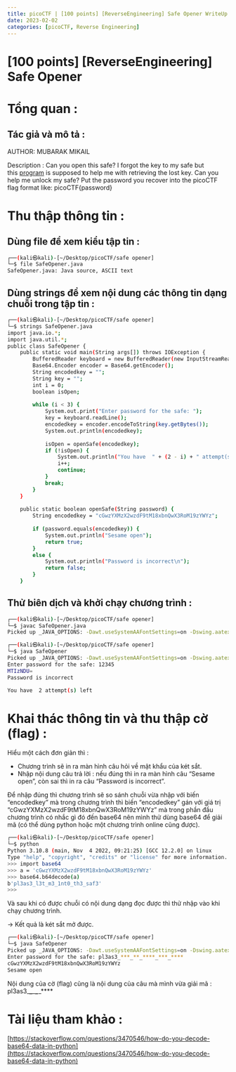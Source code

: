 ```yaml
---
title: picoCTF | [100 points] [ReverseEngineering] Safe Opener WriteUp
date: 2023-02-02
categories: [picoCTF, Reverse Engineering]
---
```




# [100 points] [ReverseEngineering] Safe Opener

# Tổng quan :

## Tác giả và mô tả :

AUTHOR: MUBARAK MIKAIL

Description : Can you open this safe? I forgot the key to my safe but this [program](https://artifacts.picoctf.net/c/463/SafeOpener.java) is supposed to help me with retrieving the lost key. Can you help me unlock my safe? Put the password you recover into the picoCTF flag format like: picoCTF{password}

# Thu thập thông tin :

## Dùng file để xem kiểu tập tin :

```bash
┌──(kali㉿kali)-[~/Desktop/picoCTF/safe opener]
└─$ file SafeOpener.java 
SafeOpener.java: Java source, ASCII text
```

## Dùng strings để xem nội dung các thông tin dạng chuỗi trong tập tin :

```bash
┌──(kali㉿kali)-[~/Desktop/picoCTF/safe opener]
└─$ strings SafeOpener.java
import java.io.*;
import java.util.*;  
public class SafeOpener {
    public static void main(String args[]) throws IOException {
        BufferedReader keyboard = new BufferedReader(new InputStreamReader(System.in));
        Base64.Encoder encoder = Base64.getEncoder();
        String encodedkey = "";
        String key = "";
        int i = 0;
        boolean isOpen;
        
        while (i < 3) {
            System.out.print("Enter password for the safe: ");
            key = keyboard.readLine();
            encodedkey = encoder.encodeToString(key.getBytes());
            System.out.println(encodedkey);
              
            isOpen = openSafe(encodedkey);
            if (!isOpen) {
                System.out.println("You have  " + (2 - i) + " attempt(s) left");
                i++;
                continue;
            }
            break;
        }
    }
    
    public static boolean openSafe(String password) {
        String encodedkey = "cGwzYXMzX2wzdF9tM18xbnQwX3RoM19zYWYz";
        
        if (password.equals(encodedkey)) {
            System.out.println("Sesame open");
            return true;
        }
        else {
            System.out.println("Password is incorrect\n");
            return false;
        }
    }
```

## Thử biên dịch và khởi chạy chương trình :

```bash
┌──(kali㉿kali)-[~/Desktop/picoCTF/safe opener]
└─$ javac SafeOpener.java 
Picked up _JAVA_OPTIONS: -Dawt.useSystemAAFontSettings=on -Dswing.aatext=true
```

```bash
┌──(kali㉿kali)-[~/Desktop/picoCTF/safe opener]
└─$ java SafeOpener      
Picked up _JAVA_OPTIONS: -Dawt.useSystemAAFontSettings=on -Dswing.aatext=true
Enter password for the safe: 12345
MTIzNDU=
Password is incorrect

You have  2 attempt(s) left
```

# Khai thác thông tin và thu thập cờ (flag) :

Hiểu một cách đơn giản thì :

- Chương trình sẽ in ra màn hình câu hỏi về mật khẩu của két sắt.
- Nhập nội dung câu trả lời : nếu đúng thì in ra màn hình câu “Sesame open”, còn sai thì in ra câu “Password is incorrect”.

Để nhập đúng thì chương trình sẽ so sánh chuỗi vừa nhập với biến “encodedkey” mà trong chương trình thì biến “encodedkey” gán với giá trị “cGwzYXMzX2wzdF9tM18xbnQwX3RoM19zYWYz” mà trong phần đầu chương trình có nhắc gì đó đến base64 nên mình thử dùng base64 để giải mã (có thể dùng python hoặc một chương trình online cũng được).

```bash
┌──(kali㉿kali)-[~/Desktop/picoCTF/safe opener]
└─$ python                                                                                      
Python 3.10.8 (main, Nov  4 2022, 09:21:25) [GCC 12.2.0] on linux
Type "help", "copyright", "credits" or "license" for more information.
>>> import base64
>>> a = 'cGwzYXMzX2wzdF9tM18xbnQwX3RoM19zYWYz'
>>> base64.b64decode(a)
b'pl3as3_l3t_m3_1nt0_th3_saf3'
>>>
```

Và sau khi có được chuỗi có nội dung dạng đọc được thì thử nhập vào khi chạy chương trình.

→ Kết quả là két sắt mở được.

```bash
┌──(kali㉿kali)-[~/Desktop/picoCTF/safe opener]
└─$ java SafeOpener    
Picked up _JAVA_OPTIONS: -Dawt.useSystemAAFontSettings=on -Dswing.aatext=true
Enter password for the safe: pl3as3_***_**_****_***_****    
cGwzYXMzX2wzdF9tM18xbnQwX3RoM19zYWYz
Sesame open
```

Nội dung của cờ (flag) cũng là nội dung của câu mà mình vừa giải mã : pl3as3_***_**_****_***_****

# Tài liệu tham khảo :

[https://stackoverflow.com/questions/3470546/how-do-you-decode-base64-data-in-python](https://stackoverflow.com/questions/3470546/how-do-you-decode-base64-data-in-python)